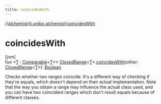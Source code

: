 ```yaml
---
title: coincidesWith
---
```

//[alchemist](../../index.html)/[it.unibo.alchemist](index.html)/[coincidesWith](coincides-with.html)



# coincidesWith



[jvm]\
fun <[T](coincides-with.html) : [Comparable](https://kotlinlang.org/api/latest/jvm/stdlib/kotlin/-comparable/index.html)<[T](coincides-with.html)>> [ClosedRange](https://kotlinlang.org/api/latest/jvm/stdlib/kotlin.ranges/-closed-range/index.html)<[T](coincides-with.html)>.[coincidesWith](coincides-with.html)(other: [ClosedRange](https://kotlinlang.org/api/latest/jvm/stdlib/kotlin.ranges/-closed-range/index.html)<[T](coincides-with.html)>): [Boolean](https://kotlinlang.org/api/latest/jvm/stdlib/kotlin/-boolean/index.html)



Checks whether two ranges coincide. It's a different way of checking if they're equals, which doesn't depend on their actual implementation. Note that the way you obtain a range may influence the actual class used, and you can have two coincident ranges which don't result equals because of different classes.




